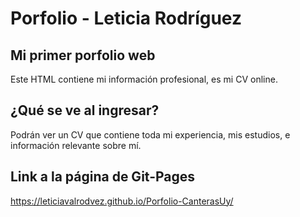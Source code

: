 # Porfolio - Leticia Rodríguez
## Mi primer porfolio web
Este HTML contiene mi información profesional, es mi CV online.
## ¿Qué se ve al ingresar?
Podrán ver un CV que contiene toda mi experiencia, mis estudios, e información relevante sobre mí.
## Link a la página de Git-Pages
https://leticiavalrodvez.github.io/Porfolio-CanterasUy/
